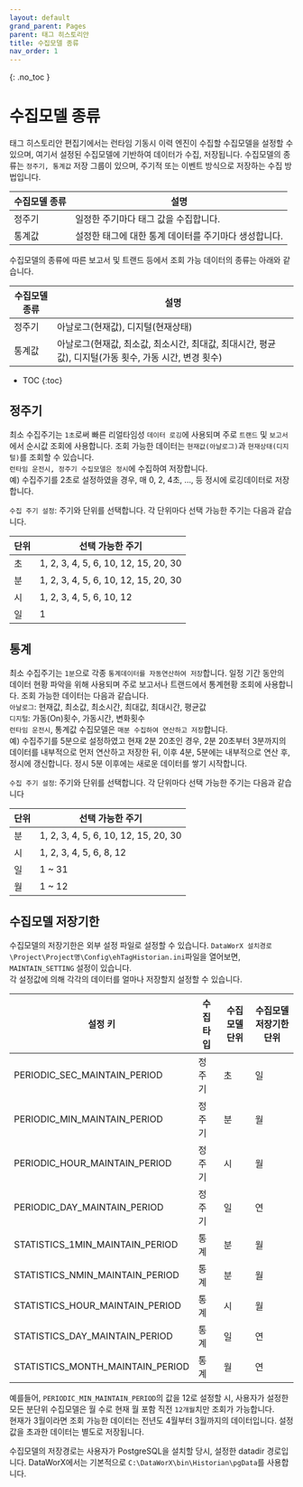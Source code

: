 ```yaml
---
layout: default
grand_parent: Pages
parent: 태그 히스토리안
title: 수집모델 종류   
nav_order: 1
---
```


{: .no_toc }
# 수집모델 종류 
태그 히스토리안 편집기에서는 런타임 기동시 이력 엔진이 수집할 수집모델을 설정할 수 있으며, 여기서 설정된 수집모델에 기반하여 데이터가 수집, 저장됩니다. 수집모델의 종류는 `정주기, 통계값` 저장 그룹이 있으며, 주기적 또는 이벤트 방식으로 저장하는 수집 방법입니다.  


| 수집모델 종류     | 설명 |
|----------|----|
|정주기 | 일정한 주기마다 태그 값을 수집합니다.|
|통계값 | 설정한 태그에 대한 통계 데이터를 주기마다 생성합니다.|

수집모델의 종류에 따른 보고서 및 트랜드 등에서 조회 가능 데이터의 종류는 아래와 같습니다.  

| 수집모델 종류     | 설명 |
|----------|----|
|정주기 | 아날로그(현재값), 디지털(현재상태)|
|통계값 | 아날로그(현재값, 최소값, 최소시간, 최대값, 최대시간, 평균값), 디지털(가동 횟수, 가동 시간, 변경 횟수) |


- TOC
{:toc}


## 정주기  
최소 수집주기는 `1초`로써 빠른 리얼타임성 `데이터 로깅`에 사용되며 주로 `트랜드` 및 `보고서`에서 순시값 조회에 사용합니다. 조회 가능한 데이터는 `현재값(아날로그)`과 `현재상태(디지털)`를 조회할 수 있습니다.  
`런타임 운전시, 정주기 수집모델은 정시`에 수집하여 저장합니다.  
예) 수집주기를 2초로 설정하였을 경우, 매 0, 2, 4초, …, 등 정시에 로깅데이터로 저장합니다.  

`수집 주기 설정`: 주기와 단위를 선택합니다. 각 단위마다 선택 가능한 주기는 다음과 같습니다.

| 단위     | 선택 가능한 주기 |
|----------|----|
|초|1, 2, 3, 4, 5, 6, 10, 12, 15, 20, 30|
|분|1, 2, 3, 4, 5, 6, 10, 12, 15, 20, 30|
|시|1, 2, 3, 4, 5, 6, 10, 12|
|일|1|

## 통계  
최소 수집주기는 `1분`으로 각종 `통계데이터를 자동연산하여 저장`합니다. 일정 기간 동안의 데이터 현황 파악을 위해 사용되며 주로 보고서나 트랜드에서 통계현황 조회에 사용합니다. 조회 가능한 데이터는 다음과 같습니다.  
`아날로그`: 현재값, 최소값, 최소시간, 최대값, 최대시간, 평균값  
`디지털`: 가동(On)횟수, 가동시간, 변화횟수  
`런타임 운전시`, 통계값 수집모델은 `매분 수집하여 연산하고 저장`합니다.  
예) 수집주기를 5분으로 설정하였고 현재 2분 20초인 경우, 2분 20초부터 3분까지의 데이터를 내부적으로 먼저 연산하고 저장한 뒤, 이후 4분, 5분에는 내부적으로 연산 후, 정시에 갱신합니다. 정시 5분 이후에는 새로운 데이터를 쌓기 시작합니다.  

`수집 주기 설정`: 주기와 단위를 선택합니다. 각 단위마다 선택 가능한 주기는 다음과 같습니다  

| 단위     | 선택 가능한 주기 |
|----------|----|
|분|1, 2, 3, 4, 5, 6, 10, 12, 15, 20, 30|
|시|1, 2, 3, 4, 5, 6, 8, 12|
|일|1 ~ 31|
|월| 1 ~ 12|

## 수집모델 저장기한
수집모델의 저장기한은 외부 설정 파일로 설정할 수 있습니다. `DataWorX 설치경로\Project\Project명\Config\ehTagHistorian.ini`파일을 열어보면, `MAINTAIN_SETTING` 설정이 있습니다.  
각 설정값에 의해 각각의 데이터를 얼마나 저장할지 설정할 수 있습니다.  

| 설정 키     | 수집타입 | 수집모델 단위 | 수집모델 저장기한 단위 |
|----------|----|----|----|
|PERIODIC_SEC_MAINTAIN_PERIOD|	정주기|	초|	일|
|PERIODIC_MIN_MAINTAIN_PERIOD|	정주기|	분|	월|
|PERIODIC_HOUR_MAINTAIN_PERIOD|	정주기|	시|	월|
|PERIODIC_DAY_MAINTAIN_PERIOD|	정주기|	일|	연|
|STATISTICS_1MIN_MAINTAIN_PERIOD|	통계|	분|	월|
|STATISTICS_NMIN_MAINTAIN_PERIOD|	통계|	분|	월|
|STATISTICS_HOUR_MAINTAIN_PERIOD|	통계|	시|	월|
|STATISTICS_DAY_MAINTAIN_PERIOD|	통계|	일|	연|
|STATISTICS_MONTH_MAINTAIN_PERIOD|	통계|	월|	연|

예를들어, `PERIODIC_MIN_MAINTAIN_PERIOD`의 값을 12로 설정할 시, 사용자가 설정한 모든 분단위 수집모델은 월 수로 현재 월 포함 직전 `12개월`치만 조회가 가능합니다.  
현재가 3월이라면 조회 가능한 데이터는 전년도 4월부터 3월까지의 데이터입니다. 설정값을 초과한 데이터는 별도로 저장됩니다.  

수집모델의 저장경로는 사용자가 PostgreSQL을 설치할 당시, 설정한 datadir 경로입니다. DataWorX에서는 기본적으로 `C:\DataWorX\bin\Historian\pgData`를 사용합니다.

